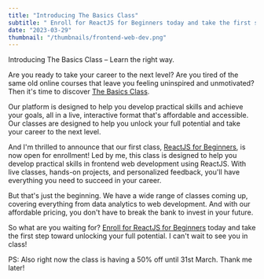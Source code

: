 ```yaml
---
title: "Introducing The Basics Class"
subtitle: " Enroll for ReactJS for Beginners today and take the first step toward unlocking your full potential. I can't wait to see you in class!"
date: "2023-03-29"
thumbnail: "/thumbnails/frontend-web-dev.png"
---
```


Introducing The Basics Class – Learn the right way.

Are you ready to take your career to the next level? Are you tired of the same old online courses that leave you feeling uninspired and unmotivated? Then it's time to discover [The Basics Class](https://thebasics.sachinsblog.in/ "https://thebasics.sachinsblog.in").

Our platform is designed to help you develop practical skills and achieve your goals, all in a live, interactive format that's affordable and accessible. Our classes are designed to help you unlock your full potential and take your career to the next level.

And I'm thrilled to announce that our first class, [ReactJS for Beginners](https://thebasics.sachinsblog.in/reactjs-masterclass "ReactJS for Beginners"), is now open for enrollment! Led by me, this class is designed to help you develop practical skills in frontend web development using ReactJS. With live classes, hands-on projects, and personalized feedback, you'll have everything you need to succeed in your career.

But that's just the beginning. We have a wide range of classes coming up, covering everything from data analytics to web development. And with our affordable pricing, you don't have to break the bank to invest in your future.

So what are you waiting for? [Enroll for ReactJS for Beginners](https://thebasics.sachinsblog.in/reactjs-masterclass "https://thebasics.sachinsblog.in/reactjs-masterclass") today and take the first step toward unlocking your full potential. I can't wait to see you in class!

PS: Also right now the class is having a 50% off until 31st March. Thank me later!
